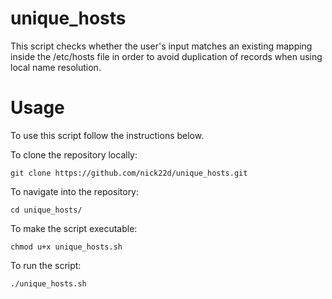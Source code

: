 # unique_hosts
This script checks whether the user's input matches an existing mapping inside the /etc/hosts file in order to avoid duplication of records when using local name resolution.

# Usage

To use this script follow the instructions below.

To clone the repository locally:
```
git clone https://github.com/nick22d/unique_hosts.git
```
To navigate into the repository:
```
cd unique_hosts/ 
```
To make the script executable:
```
chmod u+x unique_hosts.sh
```
To run the script:
```
./unique_hosts.sh
```
